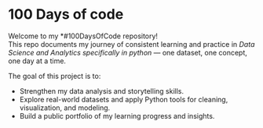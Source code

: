 #  100 Days of code

Welcome to my *#100DaysOfCode  repository!  
This repo documents my journey of consistent learning and practice in *Data Science and Analytics specifically in python* — one dataset, one concept, one day at a time.

The goal of this project is to:
- Strengthen my data analysis and storytelling skills.  
- Explore real-world datasets and apply Python tools for cleaning, visualization, and modeling.  
- Build a public portfolio of my learning progress and insights.
